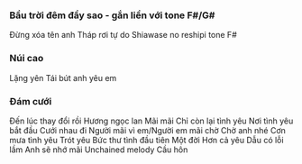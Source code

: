 ### Bầu trời đêm đầy sao - gắn liền với tone F#/G# 
Đừng xóa tên anh
Tháp rơi tự do
Shiawase no reshipi tone F#
### Núi cao
Lặng yên
Tái bút anh yêu em

### Đám cưới
Đến lúc thay đổi rồi
Hương ngọc lan
Mãi mãi
Chỉ còn lại tình yêu
Nơi tình yêu bắt đầu
Cưới nhau đi
Người mãi vì em/Người em mãi chờ
Chờ anh nhé
Cơn mưa tình yêu
Trót yêu
Bức thư tình đầu tiên
Một đời
Hơn cả yêu
Dẫu có lỗi lầm
Anh sẽ nhớ mãi
Unchained melody
Cầu hôn
